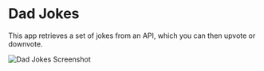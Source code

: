 # Dad Jokes

This app retrieves a set of jokes from an API, which you can then upvote or downvote.

![Dad Jokes Screenshot](../images/Dadjokes.gif)